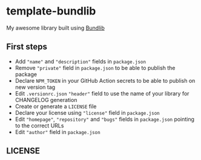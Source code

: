 # template-bundlib

My awesome library built using [Bundlib](https://github.com/manferlo81/bundlib)

## First steps

* Add `"name"` and `"description"` fields in `package.json`
* Remove `"private"` field in `package.json` to be able to publish the package
* Declare `NPM_TOKEN` in your GitHub Action secrets to be able to publish on new version tag
* Edit `.versionrc.json` `"header"` field to use the name of your library for CHANGELOG generation
* Create or generate a `LICENSE` file
* Declare your license using `"license"` field in `package.json`
* Edit `"homepage"`, `"repository"` and `"bugs"` fields in `package.json` pointing to the correct URLs
* Edit `"author"` field in `package.json`

## LICENSE
